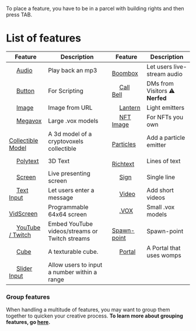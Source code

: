 To place a feature, you have to be in a parcel with building rights and then press TAB.
# List of features

| Feature | Description | Feature | Description |
| ------ | ------ | ------ | ------ |
|<img width='16' src='https://www.cryptovoxels.com/icons/audio.png' />  [Audio](https://wiki.cryptovoxels.com/features/audio) | Play back an mp3 | <img width='16' src='https://www.cryptovoxels.com/icons/audio.png' /> [Boombox](https://wiki.cryptovoxels.com/features/boombox) |Let users live-stream audio|
|<img width='16' src='https://www.cryptovoxels.com/icons/button.png' /> [Button](https://wiki.cryptovoxels.com/features/button) | For Scripting | <img width='16' src='https://www.cryptovoxels.com/icons/call-bell.png' /> [Call Bell](https://wiki.cryptovoxels.com/features/call-bell) |DMs from Visitors :warning: **Nerfed**|
|<img width='16' src='https://www.cryptovoxels.com/icons/image.png' />  [Image](https://wiki.cryptovoxels.com/features/image) | Image from URL | <img width='16' src='https://www.cryptovoxels.com/icons/lantern.png' />  [Lantern](https://wiki.cryptovoxels.com/features/lantern) | Light emitters |
|<img width='16' src='https://www.cryptovoxels.com/icons/megavox.png' /> [Megavox](https://wiki.cryptovoxels.com/features/megavox) | Large .vox models | <img width='16' src='https://www.cryptovoxels.com/icons/nft-image.png'  /> [NFT Image](https://wiki.cryptovoxels.com/features/nft-image) | For NFTs you own |
|<img width='16' src='https://www.cryptovoxels.com/icons/collectible-model.png'  /> [Collectible Model](https://wiki.cryptovoxels.com/features/collectible-model) | A 3d model of a cryptovoxels collectible |<img width='16' src='https://www.cryptovoxels.com/icons/particle.png'  /> [Particles](https://wiki.cryptovoxels.com/features/particles) | Add a particle emitter |
|<img width='16' src='https://www.cryptovoxels.com/icons/polytext.png' /> [Polytext](https://wiki.cryptovoxels.com/features/polytext) | 3D Text | <img width='16' src='https://www.cryptovoxels.com/icons/richtext.png' /> [Richtext](https://wiki.cryptovoxels.com/features/richtext) | Lines of text |
|<img width='16' src='https://www.cryptovoxels.com/icons/screen.png' /> [Screen](https://wiki.cryptovoxels.com/features/screen) |Live presenting screen| <img width='16' src='https://www.cryptovoxels.com/icons/sign.png' /> [Sign](https://wiki.cryptovoxels.com/features/sign) |Single line|
|<img width='16' src='https://www.cryptovoxels.com/icons/text-input.png' />  [Text Input](https://wiki.cryptovoxels.com/features/text-input) |Let users enter a message |<img width='16' src='https://www.cryptovoxels.com/icons/video.png' /> [Video](https://wiki.cryptovoxels.com/features/video) |Add short videos|
|<img width='16' src='https://www.cryptovoxels.com/icons/vid-screen.png' /> [VidScreen](https://wiki.cryptovoxels.com/features/vid-screen) |Programmable 64x64 screen|<img width='16' src='https://www.cryptovoxels.com/icons/vox-model.png' /> [.VOX](https://wiki.cryptovoxels.com/features/vox-model) |Small .vox models|
|<img width='16' src='https://www.cryptovoxels.com/icons/youtube.png' /> [YouTube / Twitch](https://wiki.cryptovoxels.com/features/youtube) |Embed YouTube videos/streams or Twitch streams|<img width='16' src='https://www.cryptovoxels.com/icons/spawn-point.png' /> [Spawn-point](https://wiki.cryptovoxels.com/features/spawn-point) |Spawn-point|
|<img width='16' src='https://www.cryptovoxels.com/icons/cube.png' /> [Cube](https://wiki.cryptovoxels.com/features/cube) |A texturable cube. |<img width='16' src='https://www.cryptovoxels.com/icons/portal.png' /> [Portal](https://wiki.cryptovoxels.com/features/portal) |A Portal that uses womps
|<img width='16' src='https://www.cryptovoxels.com/icons/slider-input.png' /> [Slider Input](https://wiki.cryptovoxels.com/features/slider-input) |Allow users to input a number within a range

### Group features
When handling a multitude of features, you may want to group them together to quicken your creative process.
**To learn more about grouping features, go [here](https://wiki.cryptovoxels.com/en/features/group).**